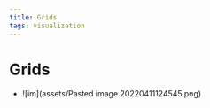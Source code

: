 ```yaml
---
title: Grids
tags: visualization
---
```


# Grids
- ![im](assets/Pasted image 20220411124545.png)












